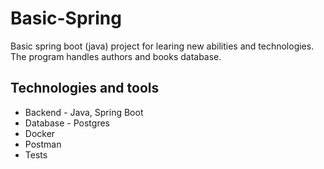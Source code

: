 # Basic-Spring

Basic spring boot (java) project for learing new abilities and technologies.
The program handles authors and books database.

## Technologies and tools
* Backend - Java, Spring Boot
* Database - Postgres
* Docker
* Postman
* Tests
